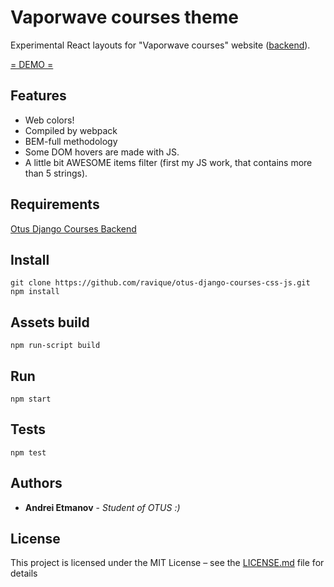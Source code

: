 # Vaporwave courses theme 

Experimental React layouts for "Vaporwave courses" website ([backend](https://github.com/ravique/otus-courses-backend/blob/master/README.md)).

[= DEMO =](https://oc.space-coding.com) 

## Features

- Web colors!
- Compiled by webpack
- BEM-full methodology
- Some DOM hovers are made with JS.
- A little bit AWESOME items filter (first my JS work, that contains more than 5 strings).

## Requirements

[Otus Django Courses Backend](https://github.com/ravique/otus-courses-website)

## Install
```commandline
git clone https://github.com/ravique/otus-django-courses-css-js.git
npm install
```

## Assets build
```commmandline
npm run-script build
```

## Run
```commmandline
npm start
```

## Tests
```commmandline
npm test
```

## Authors

* **Andrei Etmanov** - *Student of OTUS :)*

## License

This project is licensed under the MIT License – see the [LICENSE.md](LICENSE.md) file for details
